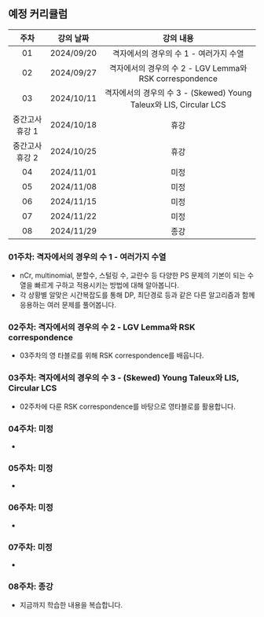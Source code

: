 ## 예정 커리큘럼

| 주차 | 강의 날짜 |              강의 내용                |
| :--: | :------: |:--------------------------------------------: | 
| 01 | 2024/09/20 | 격자에서의 경우의 수 1 - 여러가지 수열 |  |
| 02 | 2024/09/27 | 격자에서의 경우의 수 2 - LGV Lemma와 RSK correspondence |  |
| 03 | 2024/10/11 | 격자에서의 경우의 수 3 - (Skewed) Young Taleux와 LIS, Circular LCS |  |
| 중간고사 휴강 1 | 2024/10/18 | 휴강 |  |
| 중간고사 휴강 2 | 2024/10/25 | 휴강 |  |
| 04 | 2024/11/01 | 미정 |  |
| 05 | 2024/11/08 | 미정 |  |
| 06 | 2024/11/15 | 미정  |  |
| 07 | 2024/11/22 | 미정 |  |
| 08 | 2024/11/29 | 종강 |  |

### 01주차: 격자에서의 경우의 수 1 - 여러가지 수열

- nCr, multinomial, 분할수, 스털링 수, 교란수 등 다양한 PS 문제의 기본이 되는 수열을 빠르게 구하고 적용시키는 방법에 대해 알아봅니다.
- 각 상황별 알맞은 시간복잡도를 통해 DP, 최단경로 등과 같은 다른 알고리즘과 함께 응용하는 여러 문제를 풀어봅니다.

### 02주차: 격자에서의 경우의 수 2 - LGV Lemma와 RSK correspondence

- 03주차의 영 타블로를 위해 RSK correspondence를 배웁니다.

### 03주차: 격자에서의 경우의 수 3 - (Skewed) Young Taleux와 LIS, Circular LCS

- 02주차에 다룬 RSK correspondence를 바탕으로 영타블로를 활용합니다.

### 04주차: 미정

- 

### 05주차: 미정

-

### 06주차: 미정

-

### 07주차: 미정

-

### 08주차: 종강 

- 지금까지 학습한 내용을 복습합니다.
